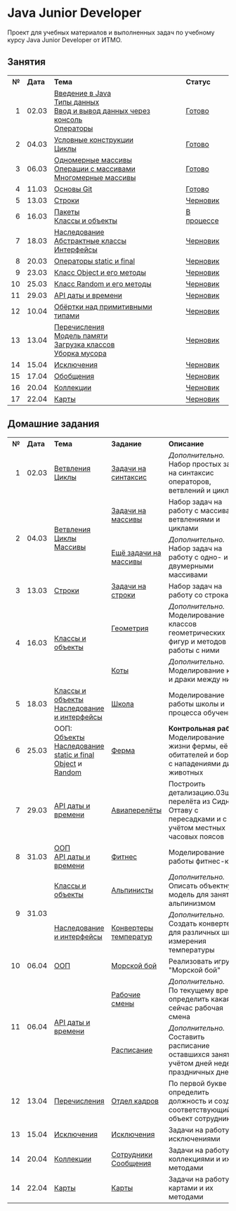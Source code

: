 # Java Junior Developer
Проект для учебных материалов и выполненных задач по учебному курсу Java Junior Developer от ИТМО.

## Занятия

<table>
    <tr>
        <th align="right">№</th>
        <th align="left">Дата</th>
        <th align="left">Тема</th>
        <th align="left">Статус</th>
    </tr>
    <tr>
        <td align="right">1</td>
        <td>02.03</td>
        <td>
            <a href="src/ru/ifmo/jjd/lessons/l01basesyntax/Introduction.md">Введение в Java</a><br/>
            <a href="src/ru/ifmo/jjd/lessons/l01basesyntax/DataTypes.md">Типы данных</a><br/>
            <a href="src/ru/ifmo/jjd/lessons/l01basesyntax/BasicInputOutput.md">
                Ввод и вывод данных через консоль
            </a><br/>
            <a href="src/ru/ifmo/jjd/lessons/l01basesyntax/Operators.md">Операторы</a>
        </td>
        <td><a href="src/ru/ifmo/jjd/lessons/l01basesyntax">Готово</a></td>
    </tr>
    <tr>
        <td align="right">2</td>
        <td>04.03</td>
        <td>
            <a href="src/ru/ifmo/jjd/lessons/l02choicesloops/ConditionalStatements.md">Условные конструкции</a><br/>
            <a href="src/ru/ifmo/jjd/lessons/l02choicesloops/Loops.md">Циклы</a>
        </td>
        <td><a href="src/ru/ifmo/jjd/lessons/l02choicesloops">Готово</a></td>
    </tr>
    <tr>
        <td align="right">3</td>
        <td>06.03</td>
        <td>
            <a href="src/ru/ifmo/jjd/lessons/l03arrays/Arrays.md">Одномерные массивы</a><br/>
            <a href="src/ru/ifmo/jjd/lessons/l03arrays/ArraysOperations.md">Операции с массивами</a><br/>
            <a href="src/ru/ifmo/jjd/lessons/l03arrays/MultiDimensionalArrays.md">Многомерные массивы</a>
        </td>
        <td><a href="src/ru/ifmo/jjd/lessons/l03arrays">Готово</a></td>
    </tr>
    <tr>
        <td align="right">4</td>
        <td>11.03</td>
        <td><a href="src/ru/ifmo/jjd/lessons/l04git/Git.md">Основы Git</a></td>
        <td><a href="src/ru/ifmo/jjd/lessons/l04git">Готово</a></td>
    </tr>
    <tr>
        <td align="right">5</td>
        <td>13.03</td>
        <td><a href="src/ru/ifmo/jjd/lessons/l05strings/README.md">Строки</a></td>
        <td><a href="src/ru/ifmo/jjd/lessons/l05strings">Черновик</a></td>
    </tr>
    <tr>
        <td align="right">6</td>
        <td>16.03</td>
        <td>
            <a href="src/ru/ifmo/jjd/lessons/l06oop/Packages.md">Пакеты</a><br/>
            <a href="src/ru/ifmo/jjd/lessons/l06oop/ClassesAndObjects.md">Классы и объекты</a>
        </td>
        <td><a href="src/ru/ifmo/jjd/lessons/l06oop">В процессе</a></td>
    </tr>
    <tr>
        <td align="right">7</td>
        <td>18.03</td>
        <td><a href="src/ru/ifmo/jjd/lessons/l07inheritance/README.md">
            Наследование<br/>Абстрактные классы<br/>Интерфейсы
        </a></td>
        <td><a href="src/ru/ifmo/jjd/lessons/l07inheritance">Черновик</a></td>
    </tr>
    <tr>
        <td align="right">8</td>
        <td>20.03</td>
        <td><a href="src/ru/ifmo/jjd/lessons/l08staticfinal/README.md">Операторы static и final</a></td>
        <td><a href="src/ru/ifmo/jjd/lessons/l08staticfinal">Черновик</a></td>
    </tr>
    <tr>
        <td align="right">9</td>
        <td>23.03</td>
        <td><a href="src/ru/ifmo/jjd/lessons/l09objectclass/README.md">Класс Object и его методы</a></td>
        <td><a href="src/ru/ifmo/jjd/lessons/l09objectclass">Черновик</a></td>
    </tr>
    <tr>
        <td align="right">10</td>
        <td>25.03</td>
        <td><a href="src/ru/ifmo/jjd/lessons/l10random/README.md">Класс Random и его методы</a></td>
        <td><a href="src/ru/ifmo/jjd/lessons/l10random">Черновик</a></td>
    </tr>
    <tr>
        <td align="right">11</td>
        <td>29.03</td>
        <td><a href="src/ru/ifmo/jjd/lessons/l11datetime/README.md">API даты и времени</a></td>
        <td><a href="src/ru/ifmo/jjd/lessons/l11datetime">Черновик</a></td>
    </tr>
    <tr>
        <td align="right">12</td>
        <td>10.04</td>
        <td><a href="src/ru/ifmo/jjd/lessons/l12wrappers/README.md">Обёртки над примитивными типами</a></td>
        <td><a href="src/ru/ifmo/jjd/lessons/l12wrappers">Черновик</a></td>
    </tr>
    <tr>
        <td align="right">13</td>
        <td>13.04</td>
        <td><a href="src/ru/ifmo/jjd/lessons/l13enumsgc/README.md">
            Перечисления<br/>
            Модель памяти<br/>
            Загрузка классов<br/>
            Уборка мусора
        </a></td>
        <td><a href="src/ru/ifmo/jjd/lessons/l13enumsgc">Черновик</a></td>
    </tr>
    <tr>
        <td align="right">14</td>
        <td>15.04</td>
        <td><a href="src/ru/ifmo/jjd/lessons/l14exceptions/README.md">Исключения</a></td>
        <td><a href="src/ru/ifmo/jjd/lessons/l14exceptions">Черновик</a></td>
    </tr>
    <tr>
        <td align="right">15</td>
        <td>17.04</td>
        <td><a href="src/ru/ifmo/jjd/lessons/l15generics/README.md">Обобщения</a></td>
        <td><a href="src/ru/ifmo/jjd/lessons/l15generics">Черновик</a></td>
    </tr>
    <tr>
        <td align="right">16</td>
        <td>20.04</td>
        <td><a href="src/ru/ifmo/jjd/lessons/l16collections/README.md">Коллекции</a></td>
        <td><a href="src/ru/ifmo/jjd/lessons/l16collections">Черновик</a></td>
    </tr>
    <tr>
        <td align="right">17</td>
        <td>22.04</td>
        <td><a href="src/ru/ifmo/jjd/lessons/l17maps/README.md">Карты</a></td>
        <td><a href="src/ru/ifmo/jjd/lessons/l17maps">Черновик</a></td>
    </tr>
<!--
    <tr>
        <td align="right">   </td>
        <td>    </td>
        <td><a href="src/ru/ifmo/jjd/lessons/    ">    </a></td>
        <td><a href="src/ru/ifmo/jjd/lessons/    ">    </a></td>
    </tr>
-->
</table>

## Домашние задания
<table>
    <tr>
        <th align="right">№</th>
        <th align="left">Дата</th>
        <th align="left">Тема</th>
        <th align="left">Задание</th>
        <th align="left">Описание</th>
        <th align="left">Статус</th>
    </tr>
    <tr>
        <td align="right">1</td>
        <td>02.03</td>
        <td>
            <a href="src/ru/ifmo/jjd/lessons/l02choicesloops">Ветвления<br/>Циклы</a>
        </td>
        <td><a href="src/ru/ifmo/jjd/exercises/e01syntax">Задачи на синтаксис</a></td>
        <td>
            <i>Дополнительно.</i><br/>
            Набор простых задач на синтаксис операторов, ветвлений и циклов
        </td>
        <td>Готово</td>
    </tr>
    <tr>
        <td align="right" rowspan="2">2</td>
        <td rowspan="2">04.03</td>
        <td rowspan="2">
            <a href="src/ru/ifmo/jjd/lessons/l02choicesloops">Ветвления<br/>Циклы</a><br/>
            <a href="src/ru/ifmo/jjd/lessons/l03arrays">Массивы</a>
        </td>
        <td><a href="src/ru/ifmo/jjd/exercises/e02arrays">Задачи на массивы</a></td>
        <td>Набор задач на работу с массивами, ветвлениями и циклами</td>
        <td>Готово</td>
    </tr>
    <tr>
        <td><a href="src/ru/ifmo/jjd/exercises/e02arrays/opt">Ещё задачи на массивы</a></td>
        <td>
            <i>Дополнительно.</i><br/>
            Набор задач на работу с одно- и двумерными массивами
        </td>
        <td>Готово</td>
    </tr>
    <tr>
        <td align="right">3</td>
        <td>13.03</td>
        <td><a href="src/ru/ifmo/jjd/lessons/l05strings">Строки</a></td>
        <td><a href="src/ru/ifmo/jjd/exercises/e03strings">Задачи на строки</a></td>
        <td>Набор задач на работу со строками</td>
        <td>Готово</td>
    </tr>
    <tr>
        <td align="right" rowspan="2">4</td>
        <td rowspan="2">16.03</td>
        <td rowspan="2"><a href="src/ru/ifmo/jjd/lessons/l06oop">Классы и объекты</a></td>
        <td><a href="src/ru/ifmo/jjd/exercises/e04objects/geometry">Геометрия</a></td>
        <td>
            <i>Дополнительно.</i><br/>
            Моделирование классов геометрических фигур и методов работы с ними
        </td>
        <td>Готово</td>
    </tr>
    <tr>
        <td><a href="src/ru/ifmo/jjd/exercises/e04objects/cats">Коты</a></td>
        <td>
            <i>Дополнительно.</i><br/>
            Моделирование котов и драки между ними
        </td>
        <td>Готово</td>
    </tr>
    <tr>
        <td align="right">5</td>
        <td>18.03</td>
        <td>
            <a href="src/ru/ifmo/jjd/lessons/l06oop">Классы и объекты</a><br/>
            <a href="src/ru/ifmo/jjd/lessons/l07inheritance">Наследование и интерфейсы</a>
        </td>
        <td><a href="src/ru/ifmo/jjd/exercises/e05school">Школа</a></td>
        <td>Моделирование работы школы и процесса обучения</td>
        <td>Готово</td>
    </tr>
    <tr>
        <td align="right">6</td>
        <td>25.03</td>
        <td>
            ООП:<br/>
            <a href="src/ru/ifmo/jjd/lessons/l06oop">Объекты</a><br/>
            <a href="src/ru/ifmo/jjd/lessons/l07inheritance">Наследование</a><br/>
            <a href="src/ru/ifmo/jjd/lessons/l08staticfinal">static и final</a><br/>
            <a href="src/ru/ifmo/jjd/lessons/l09objectclass">Object</a> и 
            <a href="src/ru/ifmo/jjd/lessons/l09random">Random</a> 
        </td>
        <td><a href="src/ru/ifmo/jjd/exercises/e06farm">Ферма</a></td>
        <td>
            <b>Контрольная работа</b><br/>
            Моделирование жизни фермы, её обитателей и борьбы с нападениями диких животных
        </td>
        <td>Готово</td>
    </tr>
    <tr>
        <td align="right">7</td>
        <td>29.03</td>
        <td><a href="src/ru/ifmo/jjd/lessons/l11datetime">API даты и времени</a></td>
        <td><a href="src/ru/ifmo/jjd/exercises/e07aircrafts">Авиаперелёты</a></td>
        <td>
            Построить детализацию.03шрута перелёта из Сиднея в Оттаву с пересадками и с учётом местных часовых поясов
        </td>
        <td>Исправить<br/>замечания</td>
    </tr>
    <tr>
        <td align="right">8</td>
        <td>31.03</td>
        <td>
            <a href="src/ru/ifmo/jjd/lessons/l07inheritance">ООП</a><br/>
            <a href="src/ru/ifmo/jjd/lessons/l11datetime">API даты и времени</a>
        </td>
        <td><a href="src/ru/ifmo/jjd/exercises/e08fitness">Фитнес</a></td>
        <td>Моделирование работы фитнес-клуба</td>
        <td>Исправить<br/>замечания</td>
    </tr>
    <tr>
        <td align="right" rowspan="2">9</td>
        <td rowspan="2">31.03</td>
        <td><a href="src/ru/ifmo/jjd/lessons/l06oop">Классы и объекты</a></td>
        <td><a href="src/ru/ifmo/jjd/exercises/e09oop/climbers">Альпинисты</a></td>
        <td>
            <i>Дополнительно.</i><br/>
            Описать объектную модель для занятий альпинизмом
        </td>
        <td>Не сделано</td>
    </tr>
    <tr>
        <td><a href="src/ru/ifmo/jjd/lessons/l07inheritance">Наследование и интерфейсы</a></td>
        <td><a href="src/ru/ifmo/jjd/exercises/e09oop/temperature">Конвертеры температур</a></td>
        <td>
            <i>Дополнительно.</i><br/>
            Создать конвертеры для различных шкал измерения температуры
        </td>
        <td>Не сделано</td>
    </tr>
    <tr>
        <td align="right">10</td>
        <td>06.04</td>
        <td><a href="src/ru/ifmo/jjd/lessons/l07inheritance">ООП</a></td>
        <td><a href="src/ru/ifmo/jjd/exercises/e10battleships">Морской бой</a></td>
        <td>Реализовать игру "Морской бой"</td>
        <td>На проверке</td>
    </tr>
    <tr>
        <td align="right" rowspan="2">11</td>
        <td rowspan="2">06.04</td>
        <td rowspan="2"><a href="src/ru/ifmo/jjd/lessons/l11datetime">API даты и времени</a></td>
        <td><a href="src/ru/ifmo/jjd/exercises/e11datetime/workshifts">Рабочие смены</a></td>
        <td>
            <i>Дополнительно.</i><br/>
            По текущему времени определить какая сейчас рабочая смена 
        </td>
        <td>Не сделано</td>
    </tr>
    <tr>
        <td><a href="src/ru/ifmo/jjd/exercises/e11datetime/schedule">Расписание</a></td>
        <td>
            <i>Дополнительно.</i><br/>
            Составить расписание оставшихся занятий с учётом дней недели и праздничных дней
        </td>
        <td>Не сделано</td>
    </tr>
    <tr>
        <td align="right">12</td>
        <td>13.04</td>
        <td><a href="src/ru/ifmo/jjd/lessons/l13enumsgc">Перечисления</a></td>
        <td><a href="src/ru/ifmo/jjd/exercises/e12hr">Отдел кадров</a></td>
        <td>По первой букве определить должность и создать соответствующий объект сотрудника</td>
        <td>Готово</td>
    </tr>
    <tr>
        <td align="right">13</td>
        <td>15.04</td>
        <td><a href="src/ru/ifmo/jjd/lessons/l14exceptions">Исключения</a></td>
        <td><a href="src/ru/ifmo/jjd/exercises/e13exceptions">Исключения</a></td>
        <td>Задачи на работу с исключениями</td>
        <td>Готово</td>
    </tr>
    <tr>
        <td align="right">14</td>
        <td>20.04</td>
        <td><a href="src/ru/ifmo/jjd/lessons/l16collections">Коллекции</a></td>
        <td>
            <a href="src/ru/ifmo/jjd/exercises/e14collections/employees">Сотрудники</a><br/>
            <a href="src/ru/ifmo/jjd/exercises/e14collections/messages">Сообщения</a>
        </td>
        <td>Задачи на работу с коллекциями и их методами</td>
        <td>Готово</td>
    </tr>
    <tr>
        <td align="right">14</td>
        <td>22.04</td>
        <td><a href="src/ru/ifmo/jjd/lessons/l17maps">Карты</a></td>
        <td><a href="src/ru/ifmo/jjd/exercises/e15maps">Карты</a><br/></td>
        <td>Задачи на работу с картами и их методами</td>
        <td>Готово</td>
    </tr>
</table>
